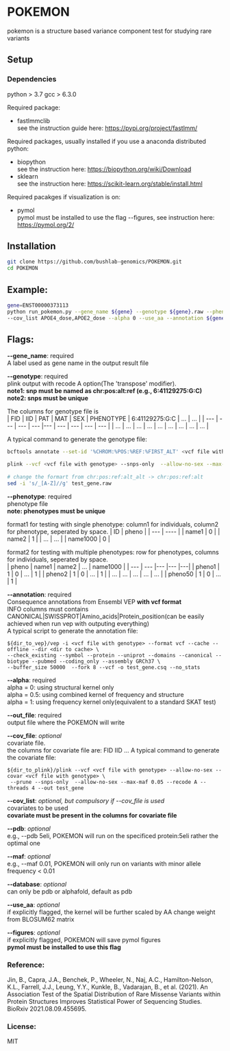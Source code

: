 # POKEMON
pokemon is a structure based variance component test for studying rare variants

## Setup
### Dependencies
python > 3.7
gcc > 6.3.0

Required package:
- fastlmmclib   
see the instruction guide here: https://pypi.org/project/fastlmm/  

Required packages, usually installed if you use a anaconda distributed python:
- biopython   
see the instruction here: https://biopython.org/wiki/Download
- sklearn    
see the instruction here: https://scikit-learn.org/stable/install.html

Required pacakges if visualization is on:  
-  pymol   
pymol must be installed to use the flag --figures, see instruction here: https://pymol.org/2/  

## Installation
```bash
git clone https://github.com/bushlab-genomics/POKEMON.git  
cd POKEMON 
```
## Example:
```bash
gene=ENST00000373113
python run_pokemon.py --gene_name ${gene} --genotype ${gene}.raw --phenotype test.pheno --cov_file test.cov \
--cov_list APOE4_dose,APOE2_dose --alpha 0 --use_aa --annotation ${gene}.csq --out_file results
```
## Flags:
**--gene_name**: required  
   A label used as gene name in the output result file 
   
**--genotype**: required  
   plink output with recode A option(The 'transpose' modifier).    
   **note1: snp must be named as chr:pos:alt:ref (e.g., 6:41129275:G:C)**   
   **note2: snps must be unique**  
   
   The columns for genotype file is      
| FID  | IID | PAT | MAT | SEX | PHENOTYPE | 6:41129275:G:C | ... | ... |
| --- | --- | --- | --- |--- | --- | --- | --- | --- |
| ... | ... | ... | ... | ... | ... | ... | ... | ... |   

   A typical command to generate the genotype file:
```bash
bcftools annotate --set-id '%CHROM:%POS:%REF:%FIRST_ALT' <vcf file with genotype>  

plink --vcf <vcf file with genotype> --snps-only  --allow-no-sex --max-maf 0.05 --recode A --threads 4 --out test_gene
   
# change the formart from chr:pos:ref:alt_alt -> chr:pos:ref:alt
sed -i 's/_[A-Z]//g' test_gene.raw
```

**--phenotype**: required  
   phenotype file  
   **note: phenotypes must be unique**  
   
   format1 for testing with single phenotype: column1 for individuals, column2 for phenotype, seperated by space. 
| ID  | pheno |
| --- | ---- |
| name1  | 0  |
| name2  | 1  | 
| ...  | ...  |
| name1000  | 0  |  

   format2 for testing with multiple phenotypes: row for phenotypes, columns for individuals, seperated by space.   
| pheno  | name1 | name2 | ... | name1000 |
| --- | --- |--- |--- |---|
| pheno1  | 1  | 0 | ... | 1 |
| pheno2  | 1  | 0 | ... | 1 |
| ...  | ...  | ... | ... | ... |
| pheno50  | 1  | 0 | ... | 1 |


 
**--annotation**: required  
    Consequence annotations from Ensembl VEP __with vcf format__  
    INFO columns must contains CANONICAL|SWISSPROT|Amino_acids|Protein_position(can be easily achieved when run vep with outputing everything)    
    A typical script to generate the annotation file:  

```    
${dir_to_vep}/vep -i <vcf file with genotype> --format vcf --cache --offline --dir <dir to cache> \
--check_existing --symbol --protein --uniprot --domains --canonical --biotype --pubmed --coding_only --assembly GRCh37 \
--buffer_size 50000  --fork 8 --vcf -o test_gene.csq --no_stats
```
    
**--alpha**:  required    
    alpha = 0: using structural kernel only  
    alpha = 0.5: using combined kernel of frequency and structure  
    alpha = 1: using frequency kernel only(equivalent to a standard SKAT test)  

**--out_file**: required   
    output file where the POKEMON will write  

**--cov_file**:  *optional*   
    covariate file.  
    the columns for covariate file are: FID IID <cov1> ... <cov2>
    A typical command to generate the covariate file:  

``` 
${dir_to_plink}/plink --vcf <vcf file with genotype> --allow-no-sex --covar <vcf file with genotype> \  
 --prune --snps-only  --allow-no-sex --max-maf 0.05 --recode A --threads 4 --out test_gene 
```

**--cov_list**: *optional, but compulsory if --cov_file is used*   
    covariates to be used  
    **covariate must be present in the columns for covariate file**  

**--pdb**: *optional*   
    e.g., --pdb 5eli, POKEMON will run on the specificed protein:5eli rather the optimal one  
   
**--maf**: *optional*      
    e.g., --maf 0.01, POKEMON will only run on variants with minor allele frequency < 0.01  
  
**--database**: *optional*      
    can only be pdb or alphafold, default as pdb  
                                                                                         
**--use_aa**: *optional*  
    if explicitly flagged, the kernel will be further scaled by AA change weight from BLOSUM62 matrix  

**--figures**: *optional*    
    if explicitly flagged, POKEMON will save pymol figures  
    **pymol must be installed to use this flag**  
  


### Reference:  
Jin, B., Capra, J.A., Benchek, P., Wheeler, N., Naj, A.C., Hamilton-Nelson, K.L., Farrell, J.J., Leung, Y.Y., Kunkle, B., Vadarajan, B., et al. (2021). An Association Test of the Spatial Distribution of Rare Missense Variants within Protein Structures Improves Statistical Power of Sequencing Studies. BioRxiv 2021.08.09.455695.    

### License:  
MIT   
